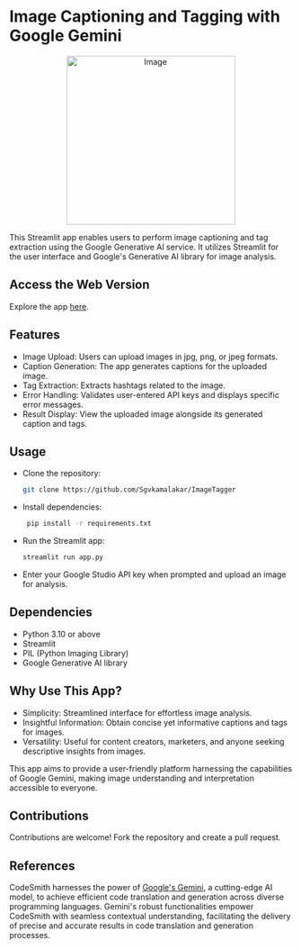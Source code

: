 # Image Captioning and Tagging with Google Gemini
<p align="center">
  <img src='https://github.com/Sgvkamalakar/ImageTagger/assets/103712713/f4024d1a-0573-4859-9f16-81c710742bd8' alt="Image" width="300" height="300">
</p>



This Streamlit app enables users to perform image captioning and tag extraction using the Google Generative AI service. It utilizes Streamlit for the user interface and Google's Generative AI library for image analysis.

## Access the Web Version
Explore the app [here](https://image-caption-tagger.streamlit.app/).

## Features
- Image Upload: Users can upload images in jpg, png, or jpeg formats.
- Caption Generation: The app generates captions for the uploaded image.
- Tag Extraction: Extracts hashtags related to the image.
- Error Handling: Validates user-entered API keys and displays specific error messages.
- Result Display: View the uploaded image alongside its generated caption and tags.

## Usage
- Clone the repository:
  ```bash
  git clone https://github.com/Sgvkamalakar/ImageTagger
- Install dependencies:
  ```bash
   pip install -r requirements.txt
- Run the Streamlit app:
  ```bash
  streamlit run app.py
- Enter your Google Studio API key when prompted and upload an image for analysis.

## Dependencies
- Python 3.10 or above
- Streamlit
- PIL (Python Imaging Library)
- Google Generative AI library
  
## Why Use This App?
- Simplicity: Streamlined interface for effortless image analysis.
- Insightful Information: Obtain concise yet informative captions and tags for images.
- Versatility: Useful for content creators, marketers, and anyone seeking descriptive insights from images.

This app aims to provide a user-friendly platform harnessing the capabilities of Google Gemini, making image understanding and interpretation accessible to everyone.

## Contributions
Contributions are welcome! Fork the repository and create a pull request.

## References
CodeSmith harnesses the power of [Google's Gemini](https://cloud.google.com/gemini), a cutting-edge AI model, to achieve efficient code translation and generation across diverse programming languages. Gemini's robust functionalities empower CodeSmith with seamless contextual understanding, facilitating the delivery of precise and accurate results in code translation and generation processes.

